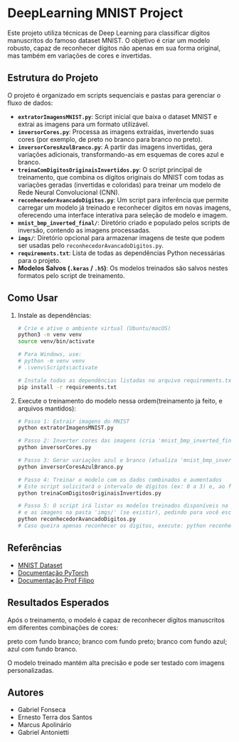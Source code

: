# DeepLearning MNIST Project

Este projeto utiliza técnicas de Deep Learning para classificar dígitos manuscritos do famoso dataset MNIST. O objetivo é criar um modelo robusto, capaz de reconhecer dígitos não apenas em sua forma original, mas também em variações de cores e invertidas.

## Estrutura do Projeto

O projeto é organizado em scripts sequenciais e pastas para gerenciar o fluxo de dados:

- **`extratorImagensMNIST.py`**: Script inicial que baixa o dataset MNIST e extrai as imagens para um formato utilizável.
- **`inversorCores.py`**: Processa as imagens extraídas, invertendo suas cores (por exemplo, de preto no branco para branco no preto).
- **`inversorCoresAzulBranco.py`**: A partir das imagens invertidas, gera variações adicionais, transformando-as em esquemas de cores azul e branco.
- **`treinaComDigitosOriginaisInvertidos.py`**: O script principal de treinamento, que combina os dígitos originais do MNIST com todas as variações geradas (invertidas e coloridas) para treinar um modelo de Rede Neural Convolucional (CNN).
- **`reconhecedorAvancadoDigitos.py`**: Um script para inferência que permite carregar um modelo já treinado e reconhecer dígitos em novas imagens, oferecendo uma interface interativa para seleção de modelo e imagem.
- **`mnist_bmp_inverted_final/`**: Diretório criado e populado pelos scripts de inversão, contendo as imagens processadas.
- **`imgs/`**: Diretório opcional para armazenar imagens de teste que podem ser usadas pelo `reconhecedorAvancadoDigitos.py`.
- **`requirements.txt`**: Lista de todas as dependências Python necessárias para o projeto.
- **Modelos Salvos (`.keras` / `.h5`)**: Os modelos treinados são salvos nestes formatos pelo script de treinamento.

## Como Usar

1. Instale as dependências:
    ```bash
    # Crie e ative o ambiente virtual (Ubuntu/macOS)
    python3 -m venv venv
    source venv/bin/activate
    
    # Para Windows, use:
    # python -m venv venv
    # .\venv\Scripts\activate
    
    # Instale todas as dependências listadas no arquivo requirements.txt
    pip install -r requirements.txt
    ```
2. Execute o treinamento do modelo nessa ordem(treinamento ja feito, e arquivos mantidos):
    ```bash
    # Passo 1: Extrair imagens do MNIST
    python extratorImagensMNIST.py
    
    # Passo 2: Inverter cores das imagens (cria 'mnist_bmp_inverted_final' com imagens invertidas)
    python inversorCores.py
    
    # Passo 3: Gerar variações azul e branco (atualiza 'mnist_bmp_inverted_final')
    python inversorCoresAzulBranco.py
    
    # Passo 4: Treinar o modelo com os dados combinados e aumentados
    # Este script solicitará o intervalo de dígitos (ex: 0 a 3) e, ao final, o nome para salvar o modelo treinado.
    python treinaComDigitosOriginaisInvertidos.py
   
    # Passo 5: O script irá listar os modelos treinados disponíveis na pasta atual
    # e as imagens na pasta 'imgs/' (se existir), pedindo para você escolher qual usar.
    python reconhecedorAvancadoDigitos.py
    # Caso queira apenas reconhecer os digitos, execute: python reconhecedorAvancadoDigitos.py, ele irá mostrar os modelos treinados, você escolhe o modelo que deseja usar.
    ```

## Referências

- [MNIST Dataset](http://yann.lecun.com/exdb/mnist/)
- [Documentação PyTorch](https://pytorch.org/docs/stable/index.html)
- [Documentação Prof Filipo](https://github.com/ProfessorFilipo/PythonAI)


## Resultados Esperados

Após o treinamento, o modelo é capaz de reconhecer dígitos manuscritos em diferentes combinações de cores:

 preto com fundo branco;
 branco com fundo preto;
 branco com fundo azul;
 azul com fundo branco.

O modelo treinado mantém alta precisão e pode ser testado com imagens personalizadas.

## Autores
- Gabriel Fonseca
- Ernesto Terra dos Santos
- Marcus Apolinário
- Gabriel Antonietti

